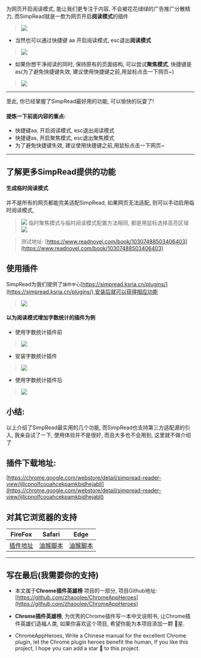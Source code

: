 为网页开启阅读模式, 能让我们更专注于内容, 不会被花花绿绿的广告推广分散精力, 而SimpRead就是一歀为网页开启**阅读模式**的插件
> ![](https://user-gold-cdn.xitu.io/2019/6/1/16b0eda179872e9e?w=600&h=549&f=gif&s=2360769)

- 当然也可以通过快捷键 aa 开启阅读模式, esc退出**阅读模式**
> ![](https://user-gold-cdn.xitu.io/2019/6/1/16b0ee618d1e0533?w=600&h=461&f=gif&s=562948)

- 如果你想干净阅读的同时, 保持原有的页面结构, 可以尝试**聚焦模式**, 快捷键是as(为了避免快捷键失效, 建议使用快捷键之前,用鼠标点击一下网页~)
> ![](https://user-gold-cdn.xitu.io/2019/6/1/16b0ee618d911562?w=600&h=475&f=gif&s=1378103)

---

至此, 你已经掌握了SimpRead最好用的功能, 可以愉快的玩耍了!

#### 提炼一下前面内容的重点:

- 快捷键aa, 开启阅读模式, esc退出阅读模式
- 快捷键as, 开启聚焦模式, esc退出聚焦模式
- 为了避免快捷键失效, 建议使用快捷键之前,用鼠标点击一下网页~

---



## 了解更多SimpRead提供的功能


#### 生成临时阅读模式
并不是所有的网页都能完美适配SimpRead, 如果网页无法适配, 则可以手动启用临时阅读模式,
> ![](https://user-gold-cdn.xitu.io/2019/6/1/16b0ee618db2d4f7?w=600&h=479&f=gif&s=1138992)
> 临时聚焦模式与临时阅读模式配置方法相同, 都是用鼠标选择高亮区域
> ![](https://user-gold-cdn.xitu.io/2019/6/1/16b0ee618db01ebd?w=600&h=476&f=gif&s=606694)

> 测试地址: [https://www.readnovel.com/book/10307488503406403](https://www.readnovel.com/book/10307488503406403)


## 使用插件
SimpRead为我们提供了`插件中心`[https://simpread.ksria.cn/plugins/](https://simpread.ksria.cn/plugins/),安装后就可以获得相应功能
> ![](https://user-gold-cdn.xitu.io/2019/6/1/16b0ee618dcf4988?w=1240&h=2089&f=png&s=281170)
#### 以为阅读模式增加字数统计的插件为例

- 使用字数统计插件前
> ![](https://user-gold-cdn.xitu.io/2019/6/1/16b0ee6195791846?w=1240&h=708&f=png&s=191165)

- 安装字数统计插件
> ![](https://user-gold-cdn.xitu.io/2019/6/1/16b0ee61ca8b50df?w=600&h=345&f=gif&s=591074)

- 使用字数统计插件后
> ![](https://user-gold-cdn.xitu.io/2019/6/1/16b0ee61ca93ab8e?w=1237&h=710&f=png&s=255840)

## 小结:
以上介绍了SimpRead最实用的几个功能, 而SimpRead也支持第三方适配源的引入, 我亲自试了一下, 使用体验并不是很好, 而且大多也不会用到, 这里就不做介绍了


## 插件下载地址:
[https://chrome.google.com/webstore/detail/simpread-reader-view/ijllcpnolfcooahcekpamkbidhejabll](https://chrome.google.com/webstore/detail/simpread-reader-view/ijllcpnolfcooahcekpamkbidhejabll)


## 对其它浏览器的支持

| FireFox | Safari | Edge|
| - | - | - |
| [插件地址](https://addons.mozilla.org/zh-CN/firefox/addon/simpread/) | [油猴脚本](https://greasyfork.org/zh-CN/scripts/39998-%E7%AE%80%E6%82%A6-simpread-%E8%BD%BB%E9%98%85%E7%89%88) | [油猴脚本](https://greasyfork.org/zh-CN/scripts/39998-%E7%AE%80%E6%82%A6-simpread-%E8%BD%BB%E9%98%85%E7%89%88) |


---

## 写在最后(我需要你的支持)
- 本文属于**Chrome插件英雄榜** 项目的一部分, 项目Github地址: [https://github.com/zhaoolee/ChromeAppHeroes](https://github.com/zhaoolee/ChromeAppHeroes)

- **Chrome插件英雄榜**, 为优秀的Chrome插件写一本中文说明书, 让Chrome插件英雄们造福人类, 如果你喜欢这个项目, 希望你能为本项目添加一颗 🌟星.

- ChromeAppHeroes, Write a Chinese manual for the excellent Chrome plugin, let the Chrome plugin heroes benefit the human, If you like this project, I hope you can add a star 🌟 to this project.
